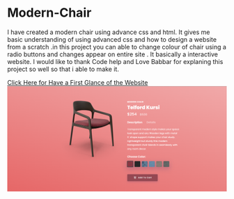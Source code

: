 # Modern-Chair

I have created a modern chair using advance css and html. It gives me basic understanding of using advanced css and how to design a website from a scratch .in this project you can able to change colour of chair using a radio buttons and changes appear on entire site . It basically a interactive website. I would like to thank Code help and Love Babbar for explaning this project so well so that i able to make it.

<a href="https://harshsinghraajput.github.io/Modern-Recliner-Selling-Page/" target="_blank">Click Here for Have a First Glance of the Website</a>
<img src="Snapshot-of-Web-Interface.png">
